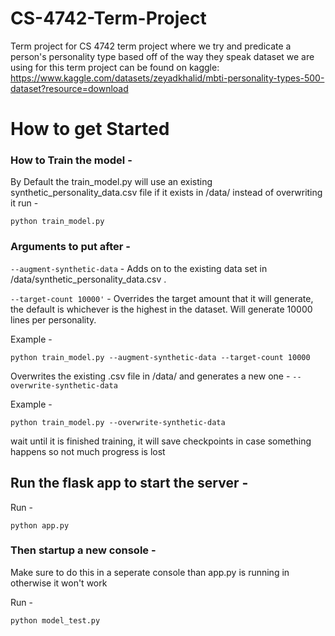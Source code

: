 # CS-4742-Term-Project
Term project for CS 4742 term project where we try and predicate a person's personality type based off of the way they speak dataset we are using for this term project can be found on kaggle: https://www.kaggle.com/datasets/zeyadkhalid/mbti-personality-types-500-dataset?resource=download

# How to get Started


### How to Train the model - 

By Default the train_model.py will use an existing synthetic_personality_data.csv file if it exists in /data/ instead of overwriting it
run -
```
python train_model.py
```

### Arguments to put after - 

`--augment-synthetic-data` - 
Adds on to the existing data set in /data/synthetic_personality_data.csv .

`--target-count 10000'` - 
Overrides the target amount that it will generate, the default is whichever is the highest in the dataset.
Will generate 10000 lines per personality.

Example - 
```
python train_model.py --augment-synthetic-data --target-count 10000
```

Overwrites the existing .csv file in /data/ and generates a new one - 
`--overwrite-synthetic-data`

Example - 
```
python train_model.py --overwrite-synthetic-data
```

wait until it is finished training, it will save checkpoints in case something happens so not much progress is lost

  ## Run the flask app to start the server - 

Run - 
```
python app.py
```

### Then startup a new console - 

Make sure to do this in a seperate console than app.py is running in otherwise it won't work

Run - 
```
python model_test.py
```
